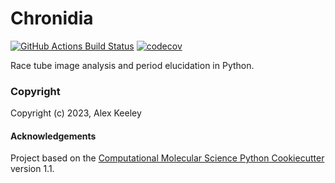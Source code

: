 Chronidia
==============================
[//]: # (Badges)
[![GitHub Actions Build Status](https://github.com/REPLACE_WITH_OWNER_ACCOUNT/chronidia/workflows/CI/badge.svg)](https://github.com/REPLACE_WITH_OWNER_ACCOUNT/chronidia/actions?query=workflow%3ACI)
[![codecov](https://codecov.io/gh/REPLACE_WITH_OWNER_ACCOUNT/Chronidia/branch/main/graph/badge.svg)](https://codecov.io/gh/REPLACE_WITH_OWNER_ACCOUNT/Chronidia/branch/main)


Race tube image analysis and period elucidation in Python.

### Copyright

Copyright (c) 2023, Alex Keeley


#### Acknowledgements
 
Project based on the 
[Computational Molecular Science Python Cookiecutter](https://github.com/molssi/cookiecutter-cms) version 1.1.
